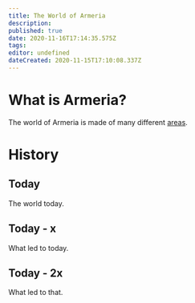 ```yaml
---
title: The World of Armeria
description: 
published: true
date: 2020-11-16T17:14:35.575Z
tags: 
editor: undefined
dateCreated: 2020-11-15T17:10:08.337Z
---
```


# What is Armeria?
The world of Armeria is made of many different [areas](/world/areas).
# History
## Today
The world today.
## Today - x
What led to today.
## Today - 2x
What led to that.